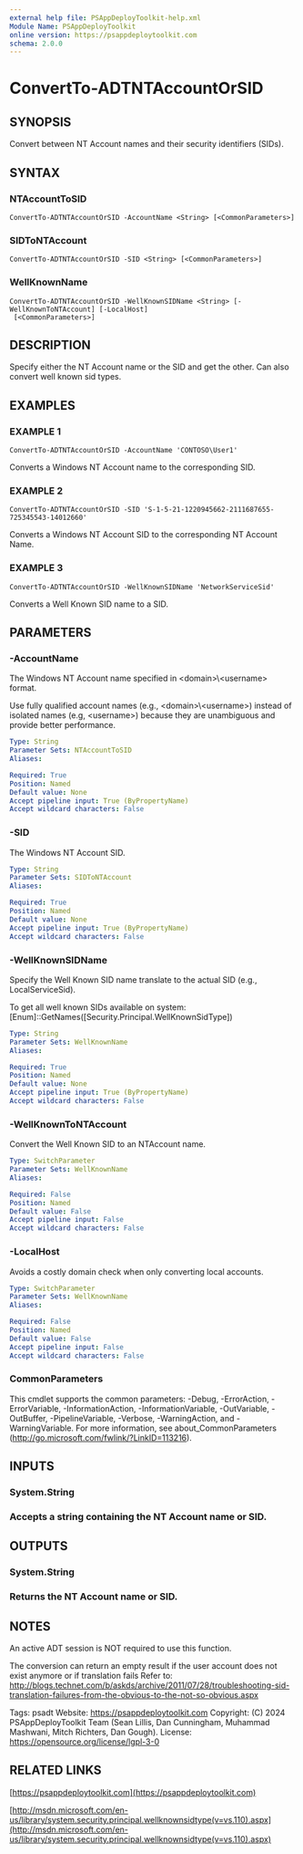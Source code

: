 ```yaml
---
external help file: PSAppDeployToolkit-help.xml
Module Name: PSAppDeployToolkit
online version: https://psappdeploytoolkit.com
schema: 2.0.0
---
```


# ConvertTo-ADTNTAccountOrSID

## SYNOPSIS
Convert between NT Account names and their security identifiers (SIDs).

## SYNTAX

### NTAccountToSID
```
ConvertTo-ADTNTAccountOrSID -AccountName <String> [<CommonParameters>]
```

### SIDToNTAccount
```
ConvertTo-ADTNTAccountOrSID -SID <String> [<CommonParameters>]
```

### WellKnownName
```
ConvertTo-ADTNTAccountOrSID -WellKnownSIDName <String> [-WellKnownToNTAccount] [-LocalHost]
 [<CommonParameters>]
```

## DESCRIPTION
Specify either the NT Account name or the SID and get the other.
Can also convert well known sid types.

## EXAMPLES

### EXAMPLE 1
```
ConvertTo-ADTNTAccountOrSID -AccountName 'CONTOSO\User1'
```

Converts a Windows NT Account name to the corresponding SID.

### EXAMPLE 2
```
ConvertTo-ADTNTAccountOrSID -SID 'S-1-5-21-1220945662-2111687655-725345543-14012660'
```

Converts a Windows NT Account SID to the corresponding NT Account Name.

### EXAMPLE 3
```
ConvertTo-ADTNTAccountOrSID -WellKnownSIDName 'NetworkServiceSid'
```

Converts a Well Known SID name to a SID.

## PARAMETERS

### -AccountName
The Windows NT Account name specified in \<domain\>\\\<username\> format.

Use fully qualified account names (e.g., \<domain\>\\\<username\>) instead of isolated names (e.g, \<username\>) because they are unambiguous and provide better performance.

```yaml
Type: String
Parameter Sets: NTAccountToSID
Aliases:

Required: True
Position: Named
Default value: None
Accept pipeline input: True (ByPropertyName)
Accept wildcard characters: False
```

### -SID
The Windows NT Account SID.

```yaml
Type: String
Parameter Sets: SIDToNTAccount
Aliases:

Required: True
Position: Named
Default value: None
Accept pipeline input: True (ByPropertyName)
Accept wildcard characters: False
```

### -WellKnownSIDName
Specify the Well Known SID name translate to the actual SID (e.g., LocalServiceSid).

To get all well known SIDs available on system: \[Enum\]::GetNames(\[Security.Principal.WellKnownSidType\])

```yaml
Type: String
Parameter Sets: WellKnownName
Aliases:

Required: True
Position: Named
Default value: None
Accept pipeline input: True (ByPropertyName)
Accept wildcard characters: False
```

### -WellKnownToNTAccount
Convert the Well Known SID to an NTAccount name.

```yaml
Type: SwitchParameter
Parameter Sets: WellKnownName
Aliases:

Required: False
Position: Named
Default value: False
Accept pipeline input: False
Accept wildcard characters: False
```

### -LocalHost
Avoids a costly domain check when only converting local accounts.

```yaml
Type: SwitchParameter
Parameter Sets: WellKnownName
Aliases:

Required: False
Position: Named
Default value: False
Accept pipeline input: False
Accept wildcard characters: False
```

### CommonParameters
This cmdlet supports the common parameters: -Debug, -ErrorAction, -ErrorVariable, -InformationAction, -InformationVariable, -OutVariable, -OutBuffer, -PipelineVariable, -Verbose, -WarningAction, and -WarningVariable.
For more information, see about_CommonParameters (http://go.microsoft.com/fwlink/?LinkID=113216).

## INPUTS

### System.String
### Accepts a string containing the NT Account name or SID.
## OUTPUTS

### System.String
### Returns the NT Account name or SID.
## NOTES
An active ADT session is NOT required to use this function.

The conversion can return an empty result if the user account does not exist anymore or if translation fails Refer to: http://blogs.technet.com/b/askds/archive/2011/07/28/troubleshooting-sid-translation-failures-from-the-obvious-to-the-not-so-obvious.aspx

Tags: psadt
Website: https://psappdeploytoolkit.com
Copyright: (C) 2024 PSAppDeployToolkit Team (Sean Lillis, Dan Cunningham, Muhammad Mashwani, Mitch Richters, Dan Gough).
License: https://opensource.org/license/lgpl-3-0

## RELATED LINKS

[https://psappdeploytoolkit.com](https://psappdeploytoolkit.com)

[http://msdn.microsoft.com/en-us/library/system.security.principal.wellknownsidtype(v=vs.110).aspx](http://msdn.microsoft.com/en-us/library/system.security.principal.wellknownsidtype(v=vs.110).aspx)
